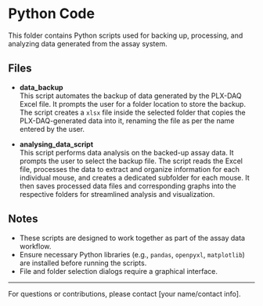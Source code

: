 # Python Code

This folder contains Python scripts used for backing up, processing, and analyzing data generated from the assay system.

## Files

- **data_backup**  
  This script automates the backup of data generated by the PLX-DAQ Excel file. It prompts the user for a folder location to store the backup. The script creates a `xlsx` file inside the selected folder that copies the PLX-DAQ-generated data into it, renaming the file as per the name entered by the user.

- **analysing_data_script**  
  This script performs data analysis on the backed-up assay data. It prompts the user to select the backup file. The script reads the Excel file, processes the data to extract and organize information for each individual mouse, and creates a dedicated subfolder for each mouse. It then saves processed data files and corresponding graphs into the respective folders for streamlined analysis and visualization.

## Notes

- These scripts are designed to work together as part of the assay data workflow.
- Ensure necessary Python libraries (e.g., `pandas`, `openpyxl`, `matplotlib`) are installed before running the scripts.
- File and folder selection dialogs require a graphical interface.

---

For questions or contributions, please contact [your name/contact info].
